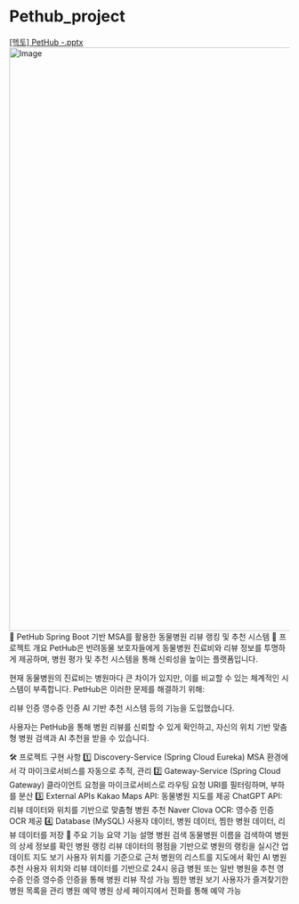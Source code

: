 # Pethub_project
[\[헥토\] PetHub -.pptx](https://github.com/user-attachments/files/18534997/PetHub.-.pptx)
<img width="1048" alt="Image" src="https://github.com/user-attachments/assets/7c33eb27-e424-4e40-af51-d456540ce9f8" />
🐾 PetHub
Spring Boot 기반 MSA를 활용한 동물병원 리뷰 랭킹 및 추천 시스템
📖 프로젝트 개요
PetHub은 반려동물 보호자들에게 동물병원 진료비와 리뷰 정보를 투명하게 제공하며, 병원 평가 및 추천 시스템을 통해 신뢰성을 높이는 플랫폼입니다.

현재 동물병원의 진료비는 병원마다 큰 차이가 있지만, 이를 비교할 수 있는 체계적인 시스템이 부족합니다.
PetHub은 이러한 문제를 해결하기 위해:

리뷰 인증
영수증 인증
AI 기반 추천 시스템
등의 기능을 도입했습니다.

사용자는 PetHub을 통해 병원 리뷰를 신뢰할 수 있게 확인하고, 자신의 위치 기반 맞춤형 병원 검색과 AI 추천을 받을 수 있습니다.

🛠 프로젝트 구현 사항
1️⃣ Discovery-Service (Spring Cloud Eureka)
MSA 환경에서 각 마이크로서비스를 자동으로 추적, 관리
2️⃣ Gateway-Service (Spring Cloud Gateway)
클라이언트 요청을 마이크로서비스로 라우팅
요청 URI를 필터링하며, 부하를 분산
3️⃣ External APIs
Kakao Maps API: 동물병원 지도를 제공
ChatGPT API: 리뷰 데이터와 위치를 기반으로 맞춤형 병원 추천
Naver Clova OCR: 영수증 인증 OCR 제공
4️⃣ Database (MySQL)
사용자 데이터, 병원 데이터, 찜한 병원 데이터, 리뷰 데이터를 저장
🔑 주요 기능 요약
기능	설명
병원 검색	동물병원 이름을 검색하여 병원의 상세 정보를 확인
병원 랭킹	리뷰 데이터의 평점을 기반으로 병원의 랭킹을 실시간 업데이트
지도 보기	사용자 위치를 기준으로 근처 병원의 리스트를 지도에서 확인
AI 병원 추천	사용자 위치와 리뷰 데이터를 기반으로 24시 응급 병원 또는 일반 병원을 추천
영수증 인증	영수증 인증을 통해 병원 리뷰 작성 가능
찜한 병원 보기	사용자가 즐겨찾기한 병원 목록을 관리
병원 예약	병원 상세 페이지에서 전화를 통해 예약 가능

